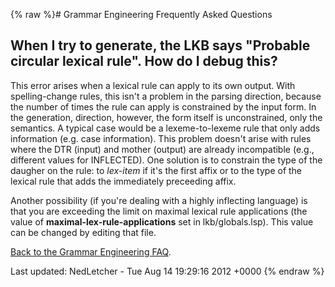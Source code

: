 {% raw %}# Grammar Engineering Frequently Asked Questions

## When I try to generate, the LKB says "Probable circular lexical rule". How do I debug this?

This error arises when a lexical rule can apply to its own output. With
spelling-change rules, this isn't a problem in the parsing direction,
because the number of times the rule can apply is constrained by the
input form. In the generation, direction, however, the form itself is
unconstrained, only the semantics. A typical case would be a
lexeme-to-lexeme rule that only adds information (e.g. case
information). This problem doesn't arise with rules where the DTR
(input) and mother (output) are already incompatible (e.g., different
values for INFLECTED). One solution is to constrain the type of the
daugher on the rule: to *lex-item* if it's the first affix or to the
type of the lexical rule that adds the immediately preceeding affix.

Another possibility (if you're dealing with a highly inflecting
language) is that you are exceeding the limit on maximal lexical rule
applications (the value of **maximal-lex-rule-applications** set in
lkb/globals.lsp). This value can be changed by editing that file.

[Back to the Grammar Engineering FAQ](/GrammarEngineeringFaq).

Last updated: NedLetcher - Tue Aug 14 19:29:16 2012 +0000
{% endraw %}